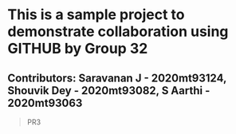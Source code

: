 # This is a sample project to demonstrate collaboration using GITHUB by Group 32
## Contributors: Saravanan J 		- 2020mt93124, Shouvik Dey 	- 2020mt93082, S Aarthi		- 2020mt93063
> PR3
